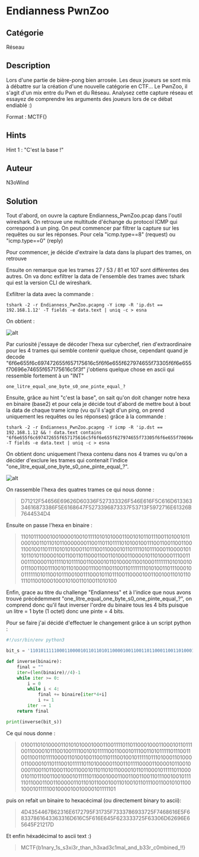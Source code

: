# Endianness PwnZoo

## Catégorie

Réseau

## Description

Lors d'une partie de bière-pong bien arrosée. Les deux joueurs se sont mis à débattre sur la création d'une nouvelle catégorie en CTF... Le PwnZoo, il s'agit d'un mix entre du Pwn et du Réseau. Analysez cette capture réseau et essayez de comprendre les arguments des joueurs lors de ce débat endiablé :)

Format : MCTF{}

## Hints

Hint 1 : "C'est la base !"

## Auteur

N3oWind

## Solution

Tout d'abord, on ouvre la capture Endianness_PwnZoo.pcap dans l'outil wireshark. On retrouve une multitude d'échange du protocol ICMP qui correspond à un ping. On peut commencer par filtrer la capture sur les requêtes ou sur les réponses. Pour cela "icmp.type==8" (request) ou "icmp.type==0" (reply)

Pour commencer, je décide d'extraire la data dans la plupart des trames, on retrouve 

Ensuite on remarque que les trames 27 / 53 / 81 et 107 sont différentes des autres. On va donc exfiltrer la data de l'ensemble des trames avec tshark qui est la version CLI de wireshark.

Exfiltrer la data avec la commande : 

```
tshark -2 -r Endianness_PwnZoo.pcapng -Y icmp -R 'ip.dst == 192.168.1.12' -T fields -e data.text | uniq -c > esna
```

On obtient :

![alt](Images/Endianness1.png)
<br/>

Par curiosité j'essaye de décoder l'hexa sur cyberchef, rien d'extraordinaire pour les 4 trames qui semble contenir quelque chose, cependant quand je decode "6f6e655f6c697472655f657175616c5f6f6e655f627974655f73305f6f6e655f70696e74655f657175616c5f3f" j'obtiens quelque chose en ascii qui ressemble fortement à un "INT"

```
one_litre_equal_one_byte_s0_one_pinte_equal_?
```

Ensuite, grâce au hint "c'est la base", on sait qu'on doit changer notre hexa en binaire (base2) et pour cela je décide tout d'abord de mettre bout à bout la data de chaque trame icmp (vu qu'il s'agit d'un ping, on prend uniquement les requêtes ou les réponses) grâce à la commande :

```
tshark -2 -r Endianness_PwnZoo.pcapng -Y icmp -R 'ip.dst == 192.168.1.12 && ! data.text contains "6f6e655f6c697472655f657175616c5f6f6e655f627974655f73305f6f6e655f70696e74655f657175616c5f3f"' -T fields -e data.text | uniq -c > esna
```

On obtient donc uniquement l'hexa contenu dans nos 4 trames vu qu'on a décider d'exclure les trames qui contenait l'indice "one_litre_equal_one_byte_s0_one_pinte_equal_?". 

![alt](Images/Endianness2.png)
<br/>

On rassemble l'hexa des quatres trames ce qui nous donne : 

> D71212F54656E69626D60336F527333326F546E616F5C616D61336334616873386F5E6168647F5273396873337F53713F5972716E61326B7644534D4

Ensuite on passe l'hexa en binaire :

> 110101110001001000010010111101010100011001010110111001101001011000100110110101100000001100110110111101010010011100110011001100110010011011110101010001101110011000010110111101011100011000010110110101100001001100110110001100110100011000010110100001110011001110000110111101011110011000010110100001100100011111110101001001110011001110010110100001110011001100110111111101010011011100010011111101011001011100100111000101101110011000010011001001101011011101100100010001010011010011010100

Enfin, grace au titre du challenge "Endianness" et à l'indice que nous avons trouvé précédemment "one_litre_equal_one_byte_s0_one_pinte_equal_?", on comprend donc qu'il faut inverser l'ordre du binaire tous les 4 bits puisque un litre = 1 byte (1 octet) donc une pinte = 4 bits.

Pour se faire j'ai décidé d'effectuer le changement grâce à un script python :

```python
#!/usr/bin/env python3

bit_s = '110101111100011000010110110101100001001100110110001100110100011000010110100001110011001110000110111101011110011000010110100001100100011111110101100101111000011100110011001101111111010100110011001001110000001111010110111101010011011110010110111101011001011100100111000101101110011000010011001001001011011101100100010001010011010011010100'

def inverse(binaire):
    final = ""
    iter=(len(binaire)//4)-1
    while iter >= 0:
        i = 0
        while i < 4:
            final += binaire[iter*4+i]
            i += 1
        iter -= 1
    return final

print(inverse(bit_s))
```

Ce qui nous donne : 

> 010011010100001101010100010001100111101101100010001100010110111001100001011100100111100101011111001100010111001101011111011100110011001101111000011010010011001101110010010111110111010001101000011000010110111001011111011010000011001101111000011000010110010000110011011000110011000101101101011000010110110001011111011000010110111001100100010111110110001000110011001100110111001001011111011000110011000001101101011000100110100101101110011001010110010001011111001000010010000101111101

puis on refait un binaire to hexacécimal (ou directement binary to ascii):

> 4D4354467B62316E6172795F31735F7333786933725F7468616E5F68337861643363316D616C5F616E645F623333725F63306D62696E65645F21217D

Et enfin héxadécimal to ascii text :) 

> MCTF{b1nary_1s_s3xi3r_than_h3xad3c1mal_and_b33r_c0mbined_!!}
